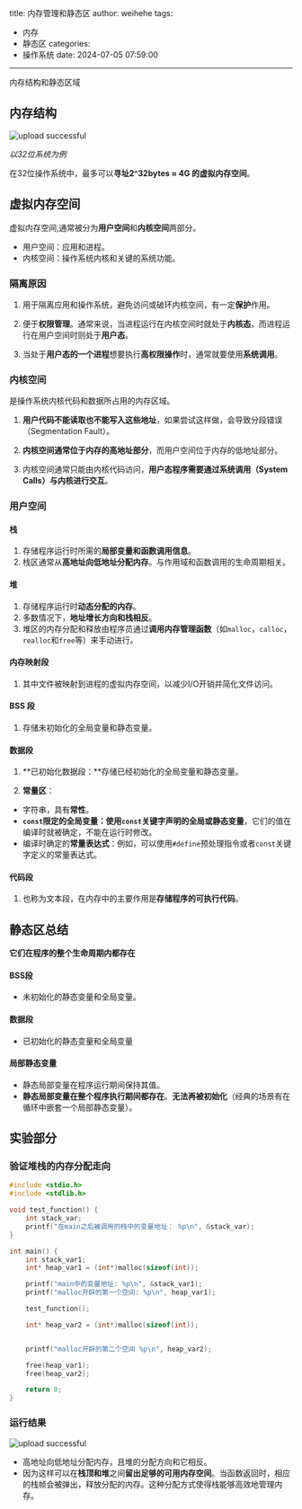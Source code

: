 title: 内存管理和静态区
author: weihehe
tags:
  - 内存
  - 静态区
categories:
  - 操作系统
date: 2024-07-05 07:59:00
---
内存结构和静态区域
<!-- more -->

## 内存结构 

![upload successful](/images/内存管理_kernel.png)

*以32位系统为例*

在32位操作系统中，最多可以**寻址2^32bytes ≈ 4G 的虚拟内存空间**。

## 虚拟内存空间

虚拟内存空间,通常被分为**用户空间**和**内核空间**两部分。

- 用户空间：应用和进程。
- 内核空间：操作系统内核和关键的系统功能。

### 隔离原因

1. 用于隔离应用和操作系统，避免访问或破环内核空间，有一定**保护**作用。

2. 便于**权限管理**。通常来说，当进程运行在内核空间时就处于**内核态**，而进程运行在用户空间时则处于**用户态**。

3. 当处于**用户态的一个进程**想要执行**高权限操作**时，通常就要使用**系统调用**。
### 内核空间

是操作系统内核代码和数据所占用的内存区域。

   1. **用户代码不能读取也不能写入这些地址**，如果尝试这样做，会导致分段错误（Segmentation Fault）。
   
   2. **内核空间通常位于内存的高地址部分**，而用户空间位于内存的低地址部分。
   
   3. 内核空间通常只能由内核代码访问，**用户态程序需要通过系统调用（System Calls）与内核进行交互**。
   
   
### 用户空间

#### 栈

 1. 存储程序运行时所需的**局部变量和函数调用信息**。
 2. 栈区通常从**高地址向低地址分配内存**。与作用域和函数调用的生命周期相关。
 
#### 堆

1. 存储程序运行时**动态分配的内存**。
2. 多数情况下，**地址增长方向和栈相反**。
3. 堆区的内存分配和释放由程序员通过**调用内存管理函数**（如`malloc`，`calloc`，`realloc`和`free`等）来手动进行。

#### 内存映射段

1. 其中文件被映射到进程的虚拟内存空间，以减少I/O开销并简化文件访问。
#### BSS 段

1. 存储未初始化的全局变量和静态变量。

#### 数据段

1. **已初始化数据段：**存储已经初始化的全局变量和静态变量。

2. **常量区**：
 - 字符串，具有**常性**。
 - **`const`限定的全局变量：使用`const`关键字声明的全局或静态变量**，它们的值在编译时就被确定，不能在运行时修改。
 - 编译时确定的**常量表达式**：例如，可以使用`#define`预处理指令或者`const`关键字定义的常量表达式。
 
#### 代码段

1. 也称为文本段，在内存中的主要作用是**存储程序的可执行代码**。

## 静态区总结

**它们在程序的整个生命周期内都存在**

#### BSS段

- 未初始化的静态变量和全局变量。

#### 数据段

- 已初始化的静态变量和全局变量

#### 局部静态变量
- 静态局部变量在程序运行期间保持其值。
- **静态局部变量在整个程序执行期间都存在**。**无法再被初始化**（经典的场景有在循环中嵌套一个局部静态变量）。


## 实验部分

### 验证堆栈的内存分配走向

```c++
#include <stdio.h>
#include <stdlib.h>

void test_function() {
    int stack_var;
    printf("在main之后被调用的栈中的变量地址： %p\n", &stack_var);
}

int main() {
    int stack_var1;
    int* heap_var1 = (int*)malloc(sizeof(int));

    printf("main中的变量地址: %p\n", &stack_var1);
    printf("malloc开辟的第一个空间: %p\n", heap_var1);

    test_function();

    int* heap_var2 = (int*)malloc(sizeof(int));


    printf("malloc开辟的第二个空间 %p\n", heap_var2);

    free(heap_var1);
    free(heap_var2);

    return 0;
}
```
### 运行结果

![upload successful](/images/内存_result.png)

- 高地址向低地址分配内存，且堆的分配方向和它相反。
- 因为这样可以在**栈顶和堆**之间**留出足够的可用内存空间**。当函数返回时，相应的栈帧会被弹出，释放分配的内存。这种分配方式使得栈能够高效地管理内存。